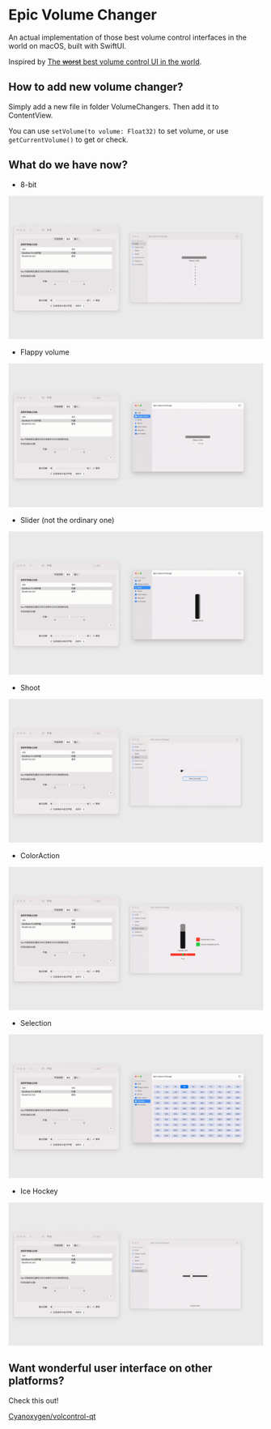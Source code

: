 # Epic Volume Changer 

An actual implementation of those best volume control interfaces in the world on macOS, built with SwiftUI.

Inspired by [The ~~worst~~ best volume control UI in the world](https://uxdesign.cc/the-worst-volume-control-ui-in-the-world-60713dc86950).

## How to add new volume changer?

Simply add a new file in folder VolumeChangers. Then add it to ContentView.

You can use `setVolume(to volume: Float32)` to set volume, or use `getCurrentVolume()` to get or check.

## What do we have now?

- 8-bit

![](https://raw.githubusercontent.com/Butanediol/EpicVolumeChanger/main/resources/8bit.gif)

- Flappy volume

![](https://raw.githubusercontent.com/Butanediol/EpicVolumeChanger/main/resources/flappy.gif)

- Slider (not the ordinary one)

![](https://raw.githubusercontent.com/Butanediol/EpicVolumeChanger/main/resources/slider.gif)

- Shoot

![](https://raw.githubusercontent.com/Butanediol/EpicVolumeChanger/main/resources/shoot.gif)

- ColorAction

![](https://raw.githubusercontent.com/Butanediol/EpicVolumeChanger/main/resources/coloraction.gif)

- Selection

![](https://raw.githubusercontent.com/Butanediol/EpicVolumeChanger/main/resources/selection.gif)

- Ice Hockey

![](https://raw.githubusercontent.com/Butanediol/EpicVolumeChanger/main/resources/ice_hockey.gif)

## Want wonderful user interface on other platforms?

Check this out! 

[Cyanoxygen/volcontrol-qt](https://github.com/Cyanoxygen/volcontrol-qt)
